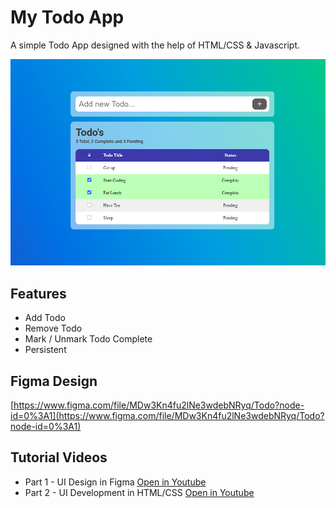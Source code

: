 # My Todo App

A simple Todo App designed with the help of HTML/CSS & Javascript.

![My Todo App](images/todoapp.png)

## Features
- Add Todo
- Remove Todo
- Mark / Unmark Todo Complete
- Persistent

## Figma Design
[https://www.figma.com/file/MDw3Kn4fu2lNe3wdebNRyq/Todo?node-id=0%3A1](https://www.figma.com/file/MDw3Kn4fu2lNe3wdebNRyq/Todo?node-id=0%3A1)

## Tutorial Videos
- Part 1 - UI Design in Figma [Open in Youtube](https://youtu.be/B9P1nCaW2v8)
- Part 2 - UI Development in HTML/CSS [Open in Youtube](https://youtu.be/87Y64P1zkfk)
